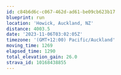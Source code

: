 ```yaml
---
id: c84b6d6c-c067-462d-ad61-be09cb623b17
blueprint: run
location: 'Howick, Auckland, NZ'
distance: 4003.5
date: '2023-11-06T03:02:05Z'
timezone: '(GMT+12:00) Pacific/Auckland'
moving_time: 1269
elapsed_time: 1290
total_elevation_gain: 26.0
strava_id: 10168438855
---
```

